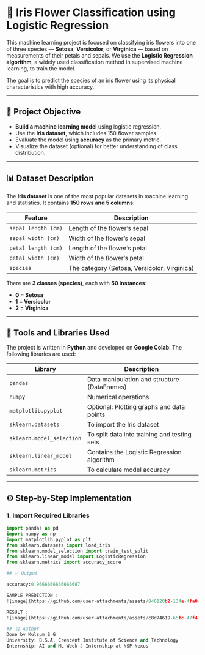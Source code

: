 # 🌸 Iris Flower Classification using Logistic Regression

This machine learning project is focused on classifying iris flowers into one of three species — **Setosa**, **Versicolor**, or **Virginica** — based on measurements of their petals and sepals. We use the **Logistic Regression algorithm**, a widely used classification method in supervised machine learning, to train the model.

The goal is to predict the species of an iris flower using its physical characteristics with high accuracy.

---

## 📌 Project Objective

- **Build a machine learning model** using logistic regression.
- Use the **Iris dataset**, which includes 150 flower samples.
- Evaluate the model using **accuracy** as the primary metric.
- Visualize the dataset (optional) for better understanding of class distribution.

---

## 📊 Dataset Description

The **Iris dataset** is one of the most popular datasets in machine learning and statistics. It contains **150 rows and 5 columns**:

| Feature | Description |
|--------|-------------|
| `sepal length (cm)` | Length of the flower’s sepal |
| `sepal width (cm)`  | Width of the flower’s sepal |
| `petal length (cm)` | Length of the flower’s petal |
| `petal width (cm)`  | Width of the flower’s petal |
| `species`           | The category (Setosa, Versicolor, Virginica) |

There are **3 classes (species)**, each with **50 instances**:
- **0 = Setosa**
- **1 = Versicolor**
- **2 = Virginica**

---

## 🧰 Tools and Libraries Used

The project is written in **Python** and developed on **Google Colab**. The following libraries are used:

| Library | Description |
|--------|-------------|
| `pandas` | Data manipulation and structure (DataFrames) |
| `numpy` | Numerical operations |
| `matplotlib.pyplot` | Optional: Plotting graphs and data points |
| `sklearn.datasets` | To import the Iris dataset |
| `sklearn.model_selection` | To split data into training and testing sets |
| `sklearn.linear_model` | Contains the Logistic Regression algorithm |
| `sklearn.metrics` | To calculate model accuracy |

---

## ⚙️ Step-by-Step Implementation

### 1. **Import Required Libraries**

```python
import pandas as pd
import numpy as np
import matplotlib.pyplot as plt
from sklearn.datasets import load_iris
from sklearn.model_selection import train_test_split
from sklearn.linear_model import LogisticRegression
from sklearn.metrics import accuracy_score

## ✅ Output

accuracy:0.9666666666666667

SAMPLE PREDICTION :
![image](https://github.com/user-attachments/assets/846120b2-134a-4fa0-91a7-6d1d18a4b31f)

RESULT :
![image](https://github.com/user-attachments/assets/c8d74619-65fc-47f4-b9e0-6ffe40f3601a)

## 🙋‍♀️ Author
Done by Kulsum S G
University: B.S.A. Crescent Institute of Science and Technology
Internship: AI and ML Week 2 Internship at NSP Nexus

